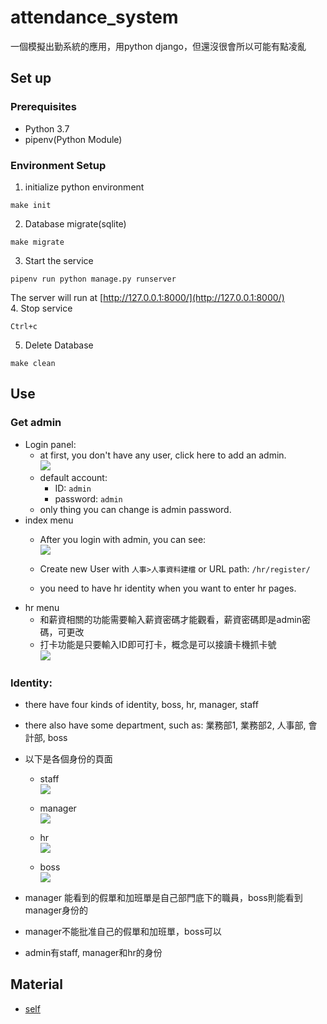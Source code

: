 # attendance_system  

一個模擬出勤系統的應用，用python django，但還沒很會所以可能有點凌亂  

## Set up  

### Prerequisites  

- Python 3.7  
- pipenv(Python Module)  

### Environment Setup  

  1. initialize python environment  
  ```
  make init
  ```  
  2. Database migrate(sqlite)  
  ```
  make migrate
  ```
  3. Start the service  
  ```
  pipenv run python manage.py runserver
  ```  
  The server will run at [http://127.0.0.1:8000/](http://127.0.0.1:8000/)  
  4. Stop service  
  ```
  Ctrl+c
  ```  
  5. Delete Database  
  ```
  make clean
  ```  

## Use  

### Get admin  

- Login panel:
  - at first, you don't have any  user, click here to add an admin.  
  ![](https://i.imgur.com/Iuev2yx.png)
  - default account:  
    - ID: `admin`  
    - password: `admin`  
  - only thing you can change is admin password.  
- index menu
  - After you login with admin, you can see:  
![](https://i.imgur.com/3u5fFqG.png)

  - Create new User with `人事>人事資料建檔` or URL path: `/hr/register/`
  - you need to have hr identity when you want to enter hr pages.
- hr menu
  - 和薪資相關的功能需要輸入薪資密碼才能觀看，薪資密碼即是admin密碼，可更改  
  - 打卡功能是只要輸入ID即可打卡，概念是可以接讀卡機抓卡號  
    ![](https://i.imgur.com/3Q1MM5a.png)

### Identity:  

- there have four kinds of identity, boss, hr, manager, staff
- there also have some department, such as: 業務部1, 業務部2, 人事部, 會計部, boss
- 以下是各個身份的頁面  
  - staff  
![](https://i.imgur.com/aspt7Fj.png)

  - manager  
![](https://i.imgur.com/od5ReIh.png)

  - hr  
![](https://i.imgur.com/EUcgzEK.png)

  - boss  
![](https://i.imgur.com/RC6TCJj.png)

- manager 能看到的假單和加班單是自己部門底下的職員，boss則能看到manager身份的  
- manager不能批准自己的假單和加班單，boss可以
- admin有staff, manager和hr的身份

## Material  

- [self](https://github.com/auyu0408)
